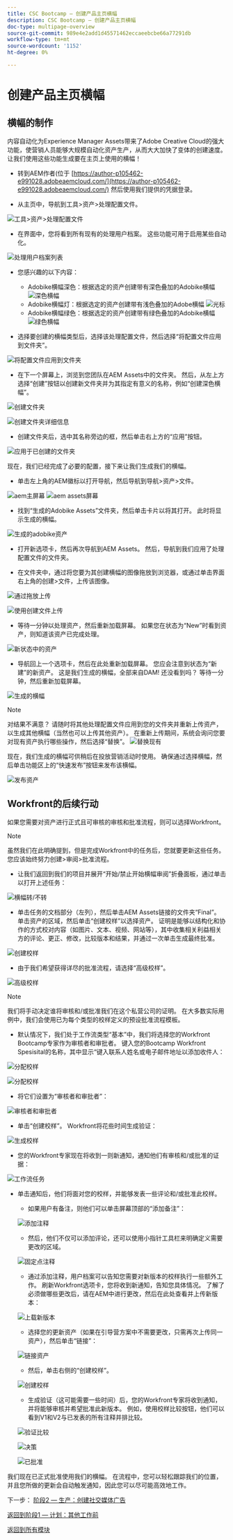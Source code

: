 ```yaml
---
title: CSC Bootcamp — 创建产品主页横幅
description: CSC Bootcamp — 创建产品主页横幅
doc-type: multipage-overview
source-git-commit: 989e4e2add1d45571462eccaeebcbe66a77291db
workflow-type: tm+mt
source-wordcount: '1152'
ht-degree: 0%

---
```


# 创建产品主页横幅

## 横幅的制作

内容自动化为Experience Manager Assets带来了Adobe Creative Cloud的强大功能，使营销人员能够大规模自动化资产生产，从而大大加快了变体的创建速度。 让我们使用这些功能生成要在主页上使用的横幅！

- 转到AEM作者(位于 [https://author-p105462-e991028.adobeaemcloud.com/](https://author-p105462-e991028.adobeaemcloud.com/) 然后使用我们提供的凭据登录。

- 从主页中，导航到工具\>资产\>处理配置文件。

![工具>资产>处理配置文件](./images/prod-processing-profiles.png)

- 在界面中，您将看到所有现有的处理用户档案。 这些功能可用于启用某些自动化。

![处理用户档案列表](./images/prod-profile-list.png)


- 您感兴趣的以下内容：
   - Adobike横幅深色：根据选定的资产创建带有深色叠加的Adobike横幅
      ![深色横幅](./images/prod-banner-dark.jpg)
   - Adobike横幅灯：根据选定的资产创建带有浅色叠加的Adobe横幅
      ![光标](./images/prod-banner-light.jpg)
   - Adobike横幅绿色：根据选定的资产创建带有绿色叠加的Adobike横幅
      ![绿色横幅](./images/prod-banner-green.jpg)

- 选择要创建的横幅类型后，选择该处理配置文件，然后选择“将配置文件应用到文件夹”。

![将配置文件应用到文件夹](./images/prod-apply-profile.png)

- 在下一个屏幕上，浏览到您团队在AEM Assets中的文件夹。 然后，从左上方选择“创建”按钮以创建新文件夹并为其指定有意义的名称，例如“创建深色横幅”。

![创建文件夹](./images/prod-create-profile-folder.png)

![创建文件夹详细信息](./images/prod-profile-folder-details.png)

- 创建文件夹后，选中其名称旁边的框，然后单击右上方的“应用”按钮。

![应用于已创建的文件夹](./images/prod-select-profile-folder.png)

现在，我们已经完成了必要的配置，接下来让我们生成我们的横幅。

- 单击左上角的AEM徽标以打开导航，然后导航到导航\>资产\>文件。

![aem主屏幕](./images/prod-select-assets.png)
![aem assets屏幕](./images/prod-select-assets-2.png)

- 找到“生成的Adobike Assets”文件夹，然后单击卡片以将其打开。 此时将显示生成的横幅。

![生成的adobike资产](./images/prod-generated-banners.png)

- 打开新选项卡，然后再次导航到AEM Assets。 然后，导航到我们应用了处理配置文件的文件夹。

- 在文件夹中，通过将您要为其创建横幅的图像拖放到浏览器，或通过单击界面右上角的创建\>文件，上传该图像。

![通过拖放上传](./images/prod-drag-drop-banner.png)

![使用创建文件上传](./images/prod-create-file.png)


- 等待一分钟以处理资产，然后重新加载屏幕。 如果您在状态为“New”时看到资产，则知道该资产已完成处理。

![新状态中的资产](./images/prod-asset-processed.png)

- 导航回上一个选项卡，然后在此处重新加载屏幕。 您应会注意到状态为“新建”的新资产。 这是我们生成的横幅，全部来自DAM! 还没看到吗？ 等待一分钟，然后重新加载屏幕。

![生成的横幅](./images/prod-new-banner.png)

>[!NOTE]
>
> 对结果不满意？ 请随时将其他处理配置文件应用到您的文件夹并重新上传资产，以生成其他横幅（当然也可以上传其他资产）。 在重新上传期间，系统会询问您要对现有资产执行哪些操作，然后选择“替换”。
> ![替换现有](./images/prod-replace-asset.png)

现在，我们生成的横幅可供稍后在投放营销活动时使用。 确保通过选择横幅，然后单击功能区上的“快速发布”按钮来发布该横幅。

![发布资产](./images/prod-publish-banner.png)

## Workfront的后续行动

如果您需要对资产进行正式且可审核的审核和批准流程，则可以选择Workfront。

>[!NOTE]
>
> 虽然我们在此明确提到，但是完成Workfront中的任务后，您就要更新这些任务。 您应该始终努力创建>审阅>批准流程。

- 让我们返回到我们的项目并展开“开始/禁止开始横幅审阅”折叠面板，通过单击以打开上述任务：

![横幅转/不转](./images/banner-gonogo.png)

- 单击任务的文档部分（左列），然后单击AEM Assets链接的文件夹“Final”。 单击资产的区域，然后单击“创建校样”以选择资产。 证明是能够以结构化和协作的方式校对内容（如图片、文本、视频、网站等），其中收集相关利益相关方的评论、更正、修改，比较版本和结果，并通过一次单击生成最终批准。

![创建校样](./images/wf-create-proof.png)

- 由于我们希望获得详尽的批准流程，请选择“高级校样”。

![高级校样](./images/wf-advanced-proof.png)

>[!NOTE]
>
> 我们将手动决定谁将审核和/或批准我们在这个私营公司的证明。 在大多数实际用例中，我们会使用已为每个类型的校样定义的预设批准流程模板。

- 默认情况下，我们处于工作流类型“基本”中，我们将选择您的Workfront Bootcamp专家作为审核者和审批者。 键入您的Bootcamp Workfront Spesisital的名称，其中显示“键入联系人姓名或电子邮件地址以添加收件人：

![分配校样](./images/wf-proof-assign.png)

![分配校样](./images/wf-assign-proof-2.png)

- 将它们设置为“审核者和审批者”：

![审核者和审批者](./images/wf-review-approve.png)

- 单击“创建校样”。 Workfront将花些时间生成验证：

![生成校样](./images/wf-generating-proof.png)

- 您的Workfront专家现在将收到一则新通知，通知他们有审核和/或批准的证据：

![工作流任务](./images/wf-proof-task.png)

- 单击通知后，他们将面对您的校样，并能够发表一些评论和/或批准此校样。

   - 如果用户有备注，则他们可以单击屏幕顶部的“添加备注”：

   ![添加注释](./images/wf-proof-add-comment.png)

   - 然后，他们不仅可以添加评论，还可以使用小指针工具栏来明确定义需要更改的区域。

   ![固定点注释](./images/wf-proof-comment.png)

   - 通过添加注释，用户档案可以告知您需要对新版本的校样执行一些额外工作。 刷新Workfront选项卡，您将收到新通知，告知您具体情况。 了解了必须做哪些更改后，请在AEM中进行更改，然后在此处查看并上传新版本：

   ![上载新版本](./images/wf-upload-version.png)

   - 选择您的更新资产（如果在引导营方案中不需要更改，只需再次上传同一资产），然后单击“链接”：

   ![链接资产](./images/wf-link-new-asset.png)

   - 然后，单击右侧的“创建校样”。

   ![创建校样](./images/create-new-proof.png)

   - 生成验证（这可能需要一些时间）后，您的Workfront专家将收到通知，并将能够审核并希望批准此新版本。  例如，使用校样比较按钮，他们可以看到V1和V2与已发表的所有注释并排比较。

   ![验证比较](./images/wf-proof-compare.png)

   ![决策](./images/make-decision-proof.png)

   ![已批准](./images/approved.png)

我们现在已正式批准使用我们的横幅。 在流程中，您可以轻松跟踪我们的位置，并且您所做的更新会自动触发通知，因此您可以尽可能高效地工作。

下一步： [阶段2 — 生产：创建社交媒体广告](./social.md)

[返回到阶段1 — 计划：其他工作前](../planning/prework.md)

[返回到所有模块](../../overview.md)
